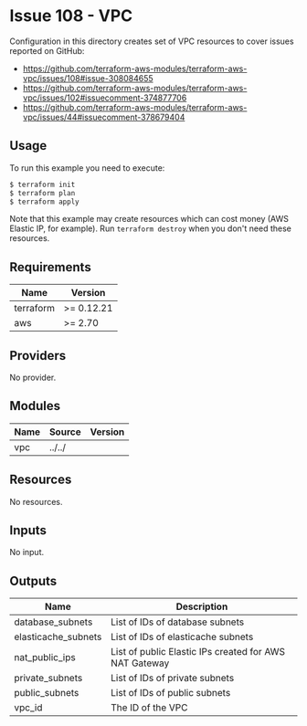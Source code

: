 # Issue 108 - VPC

Configuration in this directory creates set of VPC resources to cover issues reported on GitHub:

* https://github.com/terraform-aws-modules/terraform-aws-vpc/issues/108#issue-308084655
* https://github.com/terraform-aws-modules/terraform-aws-vpc/issues/102#issuecomment-374877706
* https://github.com/terraform-aws-modules/terraform-aws-vpc/issues/44#issuecomment-378679404

## Usage

To run this example you need to execute:

```bash
$ terraform init
$ terraform plan
$ terraform apply
```

Note that this example may create resources which can cost money (AWS Elastic IP, for example). Run `terraform destroy` when you don't need these resources.

<!-- BEGINNING OF PRE-COMMIT-TERRAFORM DOCS HOOK -->
## Requirements

| Name | Version |
|------|---------|
| terraform | >= 0.12.21 |
| aws | >= 2.70 |

## Providers

No provider.

## Modules

| Name | Source | Version |
|------|--------|---------|
| vpc | ../../ |  |

## Resources

No resources.

## Inputs

No input.

## Outputs

| Name | Description |
|------|-------------|
| database\_subnets | List of IDs of database subnets |
| elasticache\_subnets | List of IDs of elasticache subnets |
| nat\_public\_ips | List of public Elastic IPs created for AWS NAT Gateway |
| private\_subnets | List of IDs of private subnets |
| public\_subnets | List of IDs of public subnets |
| vpc\_id | The ID of the VPC |
<!-- END OF PRE-COMMIT-TERRAFORM DOCS HOOK -->
